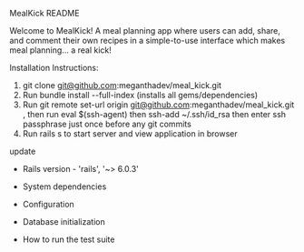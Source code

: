  MealKick README

Welcome to MealKick! A meal planning app where users can add, share, and comment their own recipes in a simple-to-use interface which makes meal planning... a real kick!

Installation Instructions:

1) git clone git@github.com:meganthadev/meal_kick.git
2) Run   bundle install --full-index (installs all gems/dependencies)
2) Run   git remote set-url origin git@github.com:meganthadev/meal_kick.git , then run   eval $(ssh-agent)  then 
  ssh-add ~/.ssh/id_rsa   then enter ssh passphrase just once before any git commits
3) Run rails s to start server and view application in browser

update

* Rails version - 'rails', '~> 6.0.3'

* System dependencies

* Configuration

* Database initialization

* How to run the test suite

